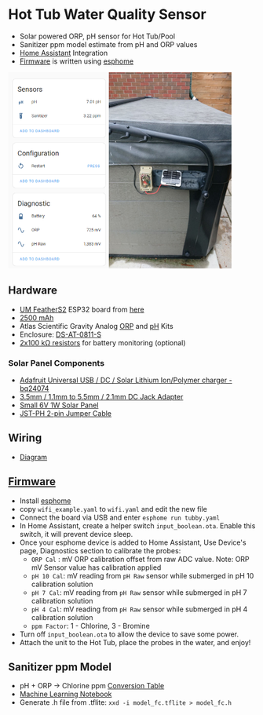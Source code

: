 # Hot Tub Water Quality Sensor

- Solar powered ORP, pH sensor for Hot Tub/Pool
- Sanitizer ppm model estimate from pH and ORP values
- [Home Assistant](https://www.home-assistant.io/) Integration
- [Firmware](https://github.com/mzakharo/tubby/blob/main/tubby.yaml) is written using [esphome](https://esphome.io/index.html)

<img src="https://github.com/mzakharo/tubby/blob/main/pictures/esphome.png" width="205" height="400"><img src="https://github.com/mzakharo/tubby/blob/main/pictures/final.jpg" width="250" height="400"> 

## Hardware  
 - [UM FeatherS2](https://unexpectedmaker.com/shop/feathers2-esp32-s2) ESP32 board from [here](https://www.adafruit.com/product/4769) 
 - [2500 mAh](https://www.adafruit.com/product/328)
 - Atlas Scientific Gravity Analog [ORP](https://atlas-scientific.com/kits/gravity-analog-orp-kit/) and [pH](https://atlas-scientific.com/kits/gravity-analog-ph-kit/) Kits
 - Enclosure: [DS-AT-0811-S](https://www.adafruit.com/product/3931)
 - [2x100 kΩ resistors](https://www.adafruit.com/product/2787) for battery monitoring (optional)
### Solar Panel Components
 - [Adafruit Universal USB / DC / Solar Lithium Ion/Polymer charger - bq24074](https://www.adafruit.com/product/4755)
 - [3.5mm / 1.1mm to 5.5mm / 2.1mm DC Jack Adapter](https://www.adafruit.com/product/4287)
 - [Small 6V 1W Solar Panel](https://www.adafruit.com/product/3809)
 - [JST-PH 2-pin Jumper Cable](https://www.adafruit.com/product/4714)
 
 ## Wiring
  - [Diagram](https://raw.githubusercontent.com/mzakharo/tubby/main/pictures/tubby_wiring.png)
 
## [Firmware](https://github.com/mzakharo/tubby/blob/main/tubby.yaml)
  - Install [esphome](https://esphome.io/guides/installing_esphome)
  - copy `wifi_example.yaml` to `wifi.yaml` and edit the new file
  - Connect the board via USB and enter `esphome run tubby.yaml`
  - In Home Assistant, create a helper switch `input_boolean.ota`. Enable this switch, it will prevent device sleep.
  - Once your esphome device is added to Home Assistant, Use Device's page, Diagnostics section to calibrate the probes:
     - `ORP Cal` : mV ORP calibration offset from raw ADC value. Note: ORP mV Sensor value has calibration applied
     - `pH 10 Cal`: mV reading from `pH Raw` sensor while submerged in pH 10 calibration solution
     - `pH 7 Cal`: mV reading from `pH Raw` sensor while submerged in pH 7 calibration solution
     - `pH 4 Cal`: mV reading from `pH Raw` sensor while submerged in pH 4 calibration solution
     - `ppm Factor`: 1 - Chlorine, 3 - Bromine
  - Turn off `input_boolean.ota` to allow the device to save some power.
  - Attach the unit to the Hot Tub, place the probes in the water, and enjoy!

## Sanitizer ppm Model

- pH + ORP -> Chlorine ppm [Conversion Table](https://github.com/mzakharo/tubby/blob/main/charts/servovendi.png)
- [Machine Learning Notebook](https://github.com/mzakharo/tubby/blob/main/fc_model.ipynb)
- Generate .h file from .tflite: `xxd -i model_fc.tflite > model_fc.h`



